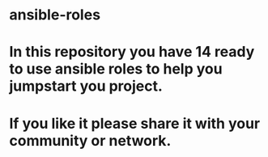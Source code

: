 # ansible-roles
# In this repository you have 14 ready to use ansible roles to help you jumpstart you project.
# If you like it please share it with your community or network.
